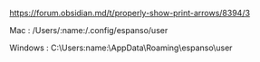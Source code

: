 https://forum.obsidian.md/t/properly-show-print-arrows/8394/3


Mac : 
/Users/:name:/.config/espanso/user

Windows : 
C:\Users\:name:\AppData\Roaming\espanso\user

